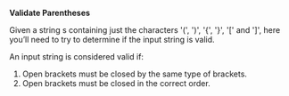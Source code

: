 **Validate Parentheses**

Given a string s containing just the characters '(', ')', '{', '}', '[' and ']', here you’ll need to try to determine if the input string is valid.

An input string is considered valid if:

   1) Open brackets must be closed by the same type of brackets.
   2) Open brackets must be closed in the correct order.
